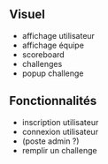 ## Visuel

* affichage utilisateur
* affichage équipe
* scoreboard
* challenges
* popup challenge


## Fonctionnalités 

* inscription utilisateur
* connexion utilisateur
* (poste admin ?)
* remplir un challenge